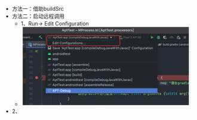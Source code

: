 - 方法一：借助buildSrc
- 方法二：启动远程调用
	- 1、Run-> Edit Configuration
	- ![image.png](../assets/image_1656397646365_0.png)
- 2、